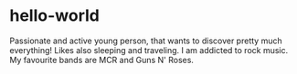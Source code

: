 # hello-world
Passionate and active young person, that wants to discover pretty much everything! Likes also sleeping and traveling.
I am addicted to rock music. My favourite bands are MCR and Guns N' Roses.
